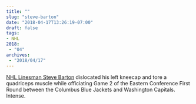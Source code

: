 ```yaml
---
title: ""
slug: "steve-barton"
date: "2018-04-17T13:26:19-07:00"
draft: false
tags:
- NHL
2018:
 - "04"
archives:
 - "2018/04/17"
---
```


[NHL Linesman Steve Barton][url-ref] dislocated his left kneecap and tore a quadriceps muscle while officiating Game 2 of the Eastern Conference First Round between the Columbus Blue Jackets and Washington Capitals. Intense.

[url-ref]: https://www.nhl.com/news/nhl-linesman-steve-barton-needs-surgery/c-298028162
